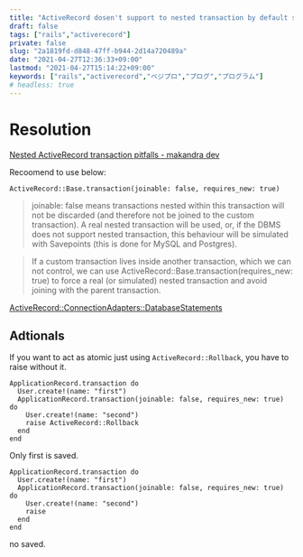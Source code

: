 ```yaml
---
title: "ActiveRecord dosen't support to nested transaction by default settings"
draft: false
tags: ["rails","activerecord"]
private: false
slug: "2a1819fd-d848-47ff-b944-2d14a720489a"
date: "2021-04-27T12:36:33+09:00"
lastmod: "2021-04-27T15:14:22+09:00"
keywords: ["rails","activerecord","ベジプロ","プログ","プログラム"]
# headless: true
---
```


# Resolution
[Nested ActiveRecord transaction pitfalls - makandra dev](https://makandracards.com/makandra/42885-nested-activerecord-transaction-pitfalls)

Recoomend to use below:
```
ActiveRecord::Base.transaction(joinable: false, requires_new: true)
```

> joinable: false means transactions nested within this transaction will not be discarded (and therefore not be joined to the custom transaction). A real nested transaction will be used, or, if the DBMS does not support nested transaction, this behaviour will be simulated with Savepoints (this is done for MySQL and Postgres).

> If a custom transaction lives inside another transaction, which we can not control, we can use ActiveRecord::Base.transaction(requires_new: true) to force a real (or simulated) nested transaction and avoid joining with the parent transaction.

[ActiveRecord::ConnectionAdapters::DatabaseStatements](https://edgeapi.rubyonrails.org/classes/ActiveRecord/ConnectionAdapters/DatabaseStatements.html#method-i-transaction)

## Adtionals
If you want to act as atomic just using `ActiveRecord::Rollback`, you have to raise without it.
```
ApplicationRecord.transaction do
  User.create!(name: "first")
  ApplicationRecord.transaction(joinable: false, requires_new: true) do
    User.create!(name: "second")
    raise ActiveRecord::Rollback
  end
end
```
Only first is saved.

```
ApplicationRecord.transaction do
  User.create!(name: "first")
  ApplicationRecord.transaction(joinable: false, requires_new: true) do
    User.create!(name: "second")
    raise
  end
end
```
no saved.
